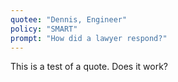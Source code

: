 ```yaml
---
quotee: "Dennis, Engineer"
policy: "SMART"
prompt: "How did a lawyer respond?"
---
```


This is a test of a quote. Does it work?
